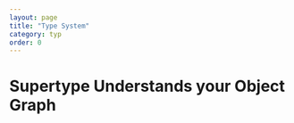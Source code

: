 ```yaml
---
layout: page
title: "Type System"
category: typ
order: 0
---
```


# Supertype Understands your Object Graph
